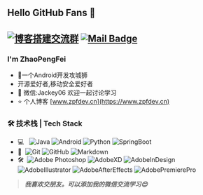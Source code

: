 ## Hello GitHub Fans 👋
[![博客搭建交流群](https://img.shields.io/badge/微信-Jackey06-red.svg "微信")](mailto:Jackey06)
[![Mail Badge](https://img.shields.io/badge/-zhaopengfei779@gmail.com-c14438?style=flat&logo=Gmail&logoColor=white&link=mailto:zhaopengfei779@gmail.com)](mailto:zhaopengfei779@gmail.com)
---
<!-- <img align="right" alt="GIF" src="https://raw.githubusercontent.com/JoeyBling/JoeyBling/master/pic/pusheencode.gif" />
 -->
### I'm ZhaoPengFei

- 🌱一个Android开发攻城狮
- 开源爱好者,移动安全爱好者
- 💬 微信:Jackey06 欢迎一起讨论学习
- ⭐ 个人博客 [www.zpfdev.cn](https://www.zpfdev.cn)

### 🛠 技术栈 | Tech Stack

- 💻 &#160; ![Java](https://img.shields.io/badge/-Java-333333?style=flat&logo=Java&logoColor=007396)
![Android](https://img.shields.io/badge/-Android-333333?style=flat&logo=Android&logoColor=3DDC84)
![Python](https://img.shields.io/badge/-Python-333333?style=flat&logo=Python&logoColor=FCC624)
![SpringBoot](https://img.shields.io/badge/-SpringBoot-333333?style=flat&logo=SpringBoot&logoColor=6DB33F)
- 🔧 &#160;![Git](https://img.shields.io/badge/-Git-333333?style=flat&logo=git)
![GitHub](https://img.shields.io/badge/-GitHub-333333?style=flat&logo=github)
![Markdown](https://img.shields.io/badge/-Markdown-333333?style=flat&logo=markdown)
- 🛠️ &#160;![Adobe Photoshop](https://img.shields.io/badge/-AdobePhotoshop-333333?style=flat&logo=AdobePhotoshop&logoColor=31A8FF)
![AdobeXD](https://img.shields.io/badge/-XD-333333?style=flat&logo=AdobeXD&logoColor=FF0000)
![AdobeInDesign](https://img.shields.io/badge/-ID-333333?style=flat&logo=AdobeInDesign&logoColor=FF3366)
![AdobeIllustrator](https://img.shields.io/badge/-AI-333333?style=flat&logo=AdobeIllustrator&logoColor=FF9A00)
![AdobeAfterEffects](https://img.shields.io/badge/-AE-333333?style=flat&logo=AdobeAfterEffects&logoColor=9999FF)
![AdobePremierePro](https://img.shields.io/badge/-PR-333333?style=flat&logo=AdobePremierePro&logoColor=9999FF)

<!-- 
### 开源项目
- [基于SpringBoot + Shiro + MyBatisPlus的权限管理框架](https://github.com/JoeyBling/bootplus)
- [一个简洁优雅的hexo主题](https://github.com/JoeyBling/hexo-theme-yilia-plus)
- [hexo-theme-yilia-plus配置Demo](https://github.com/JoeyBling/yilia-plus-demo)
- [自动为hexo中的图片映射绝对路径](https://github.com/JoeyBling/hexo-filter-image)
- [✏️✏️Java软件工程师简历](https://github.com/JoeyBling/cv)
- [一款简洁优雅的VuePress主题](https://github.com/JoeyBling/vuepress-theme-yilia-plus)
- [VuePress集成Live2D看板娘](https://github.com/JoeyBling/vuepress-plugin-helper-live2d)
- [VuePress集成Gitalk](https://github.com/JoeyBling/vuepress-plugin-mygitalk)
- [不蒜子访问量统计功能](https://github.com/JoeyBling/busuanzi.pure.js)
- [在`npm install`后提示用户消息或捐赠](https://github.com/JoeyBling/openteam-postinstall) -->

<!-- ### 关于我
- [技术笔记](https://zhousiwei.gitee.io/ibooks/)
- [CSDN](https://zhousiwei.blog.csdn.net/)
- [微博](http://weibo.com/jayinfo) -->

> ***我喜欢交朋友。可以添加我的微信交流学习😊***
